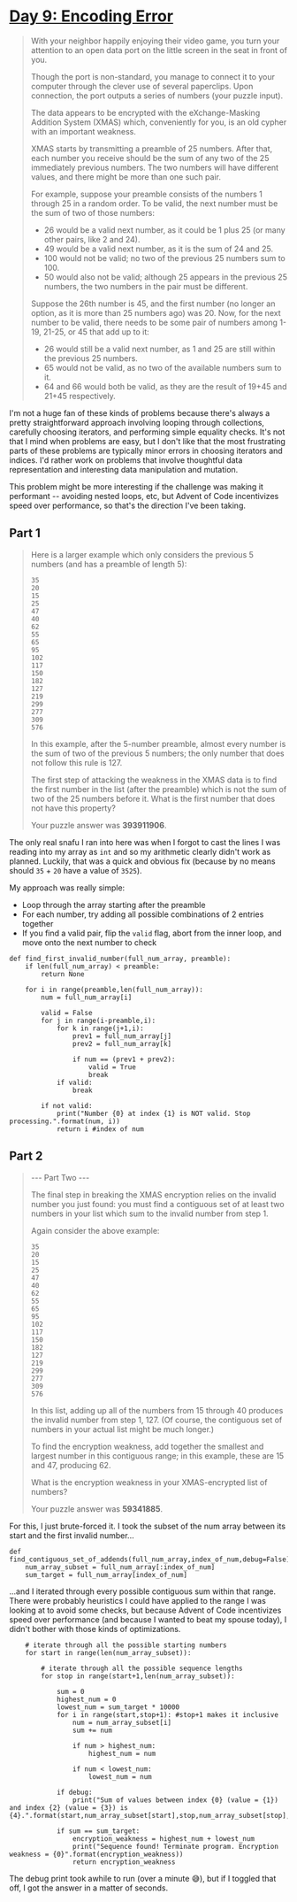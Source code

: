 # [Day 9: Encoding Error](https://adventofcode.com/2020/day/9)
>With your neighbor happily enjoying their video game, you turn your attention to an open data port on the little screen in the seat in front of you.
>
>Though the port is non-standard, you manage to connect it to your computer through the clever use of several paperclips. Upon connection, the port outputs a series of numbers (your puzzle input).
>
>The data appears to be encrypted with the eXchange-Masking Addition System (XMAS) which, conveniently for you, is an old cypher with an important weakness.
>
>XMAS starts by transmitting a preamble of 25 numbers. After that, each number you receive should be the sum of any two of the 25 immediately previous numbers. The two numbers will have different values, and there might be more than one such pair.
>
>For example, suppose your preamble consists of the numbers 1 through 25 in a random order. To be valid, the next number must be the sum of two of those numbers:
>
>- 26 would be a valid next number, as it could be 1 plus 25 (or many other pairs, like 2 and 24).
>- 49 would be a valid next number, as it is the sum of 24 and 25.
>- 100 would not be valid; no two of the previous 25 numbers sum to 100.
>- 50 would also not be valid; although 25 appears in the previous 25 numbers, the two numbers in the pair must be different.
>
>Suppose the 26th number is 45, and the first number (no longer an option, as it is more than 25 numbers ago) was 20. Now, for the next number to be valid, there needs to be some pair of numbers among 1-19, 21-25, or 45 that add up to it:
>
>- 26 would still be a valid next number, as 1 and 25 are still within the previous 25 numbers.
>- 65 would not be valid, as no two of the available numbers sum to it.
>- 64 and 66 would both be valid, as they are the result of 19+45 and 21+45 respectively.

I'm not a huge fan of these kinds of problems because there's always a pretty straightforward approach involving looping through collections, carefully choosing iterators, and performing simple equality checks. It's not that I mind when problems are easy, but I don't like that the most frustrating parts of these problems are typically minor errors in choosing iterators and indices. I'd rather work on problems that involve thoughtful data representation and interesting data manipulation and mutation.

This problem might be more interesting if the challenge was making it performant -- avoiding nested loops, etc, but Advent of Code incentivizes speed over performance, so that's the direction I've been taking.

## Part 1
>Here is a larger example which only considers the previous 5 numbers (and has a preamble of length 5):
>```
>35
>20
>15
>25
>47
>40
>62
>55
>65
>95
>102
>117
>150
>182
>127
>219
>299
>277
>309
>576
>```
>In this example, after the 5-number preamble, almost every number is the sum of two of the previous 5 numbers; the only number that does not follow this rule is 127.
>
>The first step of attacking the weakness in the XMAS data is to find the first number in the list (after the preamble) which is not the sum of two of the 25 numbers before it. What is the first number that does not have this property?
>
>Your puzzle answer was **393911906**.

The only real snafu I ran into here was when I forgot to cast the lines I was reading into my array as `int` and so my arithmetic clearly didn't work as planned. Luckily, that was a quick and obvious fix (because by no means should `35` + `20` have a value of `3525`).

My approach was really simple:
- Loop through the array starting after the preamble
- For each number, try adding all possible combinations of 2 entries together
- If you find a valid pair, flip the `valid` flag, abort from the inner loop, and move onto the next number to check

```
def find_first_invalid_number(full_num_array, preamble):
    if len(full_num_array) < preamble:
        return None
    
    for i in range(preamble,len(full_num_array)):
        num = full_num_array[i]

        valid = False
        for j in range(i-preamble,i):
            for k in range(j+1,i):
                prev1 = full_num_array[j]
                prev2 = full_num_array[k]

                if num == (prev1 + prev2):
                    valid = True
                    break
            if valid:
                break
        
        if not valid:
            print("Number {0} at index {1} is NOT valid. Stop processing.".format(num, i))
            return i #index of num
```

## Part 2
>--- Part Two ---
>
>The final step in breaking the XMAS encryption relies on the invalid number you just found: you must find a contiguous set of at least two numbers in your list which sum to the invalid number from step 1.
>
>Again consider the above example:
>```
>35
>20
>15
>25
>47
>40
>62
>55
>65
>95
>102
>117
>150
>182
>127
>219
>299
>277
>309
>576
>```
>In this list, adding up all of the numbers from 15 through 40 produces the invalid number from step 1, 127. (Of course, the contiguous set of numbers in your actual list might be much longer.)
>
>To find the encryption weakness, add together the smallest and largest number in this contiguous range; in this example, these are 15 and 47, producing 62.
>
>What is the encryption weakness in your XMAS-encrypted list of numbers?
>
>Your puzzle answer was **59341885**.

For this, I just brute-forced it. I took the subset of the num array between its start and the first invalid number...
```
def find_contiguous_set_of_addends(full_num_array,index_of_num,debug=False):
    num_array_subset = full_num_array[:index_of_num]
    sum_target = full_num_array[index_of_num]
```
...and I iterated through every possible contiguous sum within that range. There were probably heuristics I could have applied to the range I was looking at to avoid some checks, but because Advent of Code incentivizes speed over performance (and because I wanted to beat my spouse today), I didn't bother with those kinds of optimizations.
```
    # iterate through all the possible starting numbers
    for start in range(len(num_array_subset)):

        # iterate through all the possible sequence lengths
        for stop in range(start+1,len(num_array_subset)):

            sum = 0
            highest_num = 0
            lowest_num = sum_target * 10000
            for i in range(start,stop+1): #stop+1 makes it inclusive
                num = num_array_subset[i]
                sum += num

                if num > highest_num:
                    highest_num = num
                
                if num < lowest_num:
                    lowest_num = num
            
            if debug:
                print("Sum of values between index {0} (value = {1}) and index {2} (value = {3}) is {4}.".format(start,num_array_subset[start],stop,num_array_subset[stop],sum))
            
            if sum == sum_target:
                encryption_weakness = highest_num + lowest_num
                print("Sequence found! Terminate program. Encryption weakness = {0}".format(encryption_weakness))
                return encryption_weakness
```

The debug print took awhile to run (over a minute 😅), but if I toggled that off, I got the answer in a matter of seconds. 